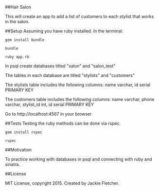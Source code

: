##Hair Salon

This will create an app to add a list of customers to each stylist that works in the salon.

##Setup
Assuming you have ruby installed. In the terminal:

`gem install bundle`

`bundle`

`ruby app.rb`

In psql create databases titled "salon" and "salon_test"

The tables in each database are titled "stylists" and "customers"

The stylists table includes the following columns: name varchar, id serial PRIMARY KEY

The customers table includes the following columns: name varchar, phone varchar, stylist_id int, id serial PRIMARY KEY

Go to http://localhost:4567 in your browser

##Tests
Testing the ruby methods can be done via rspec.

`gem install rspec`

`rspec`

##Motivation

To practice working with databases in psql and connecting with ruby and sinatra.

##License

MIT License, copyright 2015. Created by Jackie Fletcher.
